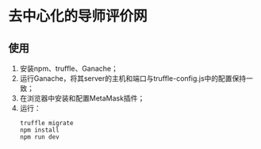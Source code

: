# 去中心化的导师评价网

## 使用

1. 安装npm、truffle、Ganache；
2. 运行Ganache，将其server的主机和端口与truffle-config.js中的配置保持一致；
3. 在浏览器中安装和配置MetaMask插件；
4. 运行：
    ```shell
    truffle migrate
    npm install
    npm run dev
    ```